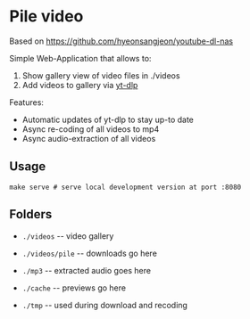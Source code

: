 # Pile video

Based on https://github.com/hyeonsangjeon/youtube-dl-nas

Simple Web-Application that allows to:

1. Show gallery view of video files in ./videos
2. Add videos to gallery via [yt-dlp](https://github.com/yt-dlp/yt-dlp)

Features:

- Automatic updates of yt-dlp to stay up-to date
- Async re-coding of all videos to mp4
- Async audio-extraction of all videos


## Usage

```
make serve # serve local development version at port :8080
```

## Folders

- `./videos` -- video gallery
- `./videos/pile` -- downloads go here
- `./mp3` -- extracted audio goes here

- `./cache` -- previews go here
- `./tmp` -- used during download and recoding
